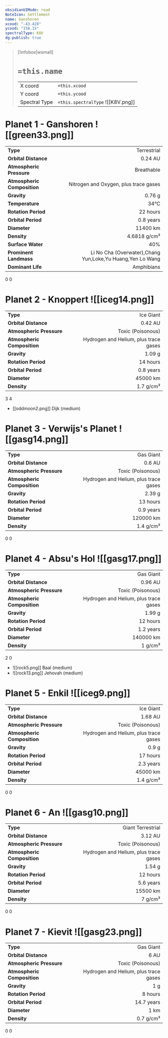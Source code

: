 ```yaml
---
obsidianUIMode: read
NoteIcon: Settlement
name: Ganshoren
xcood: "-43.428"
ycood: "158.15"
spectralType: K8V
dg-publish: true
---
```

> [!infobox|wsmall]
> # `=this.name`
> | | |
> | - | - |
> | X coord | `=this.xcood` |
> | Y coord| `=this.ycood` |
> | Spectral Type | `=this.spectralType` ![[K8V.png]] |

# Planet 1 - Ganshoren ![[green33.png]]
|                             |                           |
| --------------------------- | -------------------------:|
| **Type**                    |             Terrestrial |
| **Orbital Distance**        |   0.24 AU |
| **Atmospheric Pressure**    |       Breathable |
| **Atmospheric Composition** |      Nitrogen and Oxygen, plus trace gases |
| **Gravity**                 |        0.76 g |
| **Temperature**             |    34°C |
| **Rotation Period**         |  22 hours |
| **Orbital Period** | 0.8 years |
| **Diameter**                |      11400 km | 
| **Density**                 |    4.6818 g/cm³ |
| **Surface Water**           |           40% | 
| **Prominent Landmass**      |         Li No Cha (Overwater),Chang Yun,Loke,Yu Huang,Yen Lo Wang | 
| **Dominant Life**           |         Amphibians |



0
0



# Planet 2 - Knoppert ![[iceg14.png]]
|                             |                           |
| --------------------------- | -------------------------:|
| **Type**                    |             Ice Giant |
| **Orbital Distance**        |   0.42 AU |
| **Atmospheric Pressure**    |       Toxic (Poisonous) |
| **Atmospheric Composition** |      Hydrogen and Helium, plus trace gases |
| **Gravity**                 |        1.09 g |
| **Rotation Period**         |  14 hours |
| **Orbital Period** | 0.8 years |
| **Diameter**                |      45000 km | 
| **Density**                 |    1.7 g/cm³ |



3
4

- [[oddmoon2.png]] Dijk (medium)

# Planet 3 - Verwijs's Planet ![[gasg14.png]]
|                             |                           |
| --------------------------- | -------------------------:|
| **Type**                    |             Gas Giant |
| **Orbital Distance**        |   0.6 AU |
| **Atmospheric Pressure**    |       Toxic (Poisonous) |
| **Atmospheric Composition** |      Hydrogen and Helium, plus trace gases |
| **Gravity**                 |        2.39 g |
| **Rotation Period**         |  13 hours |
| **Orbital Period** | 0.9 years |
| **Diameter**                |      120000 km | 
| **Density**                 |    1.4 g/cm³ |



0
0



# Planet 4 - Absu's Hol ![[gasg17.png]]
|                             |                           |
| --------------------------- | -------------------------:|
| **Type**                    |             Gas Giant |
| **Orbital Distance**        |   0.96 AU |
| **Atmospheric Pressure**    |       Toxic (Poisonous) |
| **Atmospheric Composition** |      Hydrogen and Helium, plus trace gases |
| **Gravity**                 |        1.99 g |
| **Rotation Period**         |  12 hours |
| **Orbital Period** | 1.2 years |
| **Diameter**                |      140000 km | 
| **Density**                 |    1 g/cm³ |



2
0

- ![[rock5.png]] Baal (medium)
- ![[rock13.png]] Jehovah (medium)


# Planet 5 - Enkil ![[iceg9.png]]
|                             |                           |
| --------------------------- | -------------------------:|
| **Type**                    |             Ice Giant |
| **Orbital Distance**        |   1.68 AU |
| **Atmospheric Pressure**    |       Toxic (Poisonous) |
| **Atmospheric Composition** |      Hydrogen and Helium, plus trace gases |
| **Gravity**                 |        0.9 g |
| **Rotation Period**         |  17 hours |
| **Orbital Period** | 2.3 years |
| **Diameter**                |      45000 km | 
| **Density**                 |    1.4 g/cm³ |



0
0



# Planet 6 - An ![[gasg10.png]]
|                             |                           |
| --------------------------- | -------------------------:|
| **Type**                    |             Giant Terrestrial |
| **Orbital Distance**        |   3.12 AU |
| **Atmospheric Pressure**    |       Toxic (Poisonous) |
| **Atmospheric Composition** |      Hydrogen and Helium, plus trace gases |
| **Gravity**                 |        1.54 g |
| **Rotation Period**         |  12 hours |
| **Orbital Period** | 5.6 years |
| **Diameter**                |      15500 km | 
| **Density**                 |    7 g/cm³ |



0
0



# Planet 7 - Kievit ![[gasg23.png]]
|                             |                           |
| --------------------------- | -------------------------:|
| **Type**                    |             Gas Giant |
| **Orbital Distance**        |   6 AU |
| **Atmospheric Pressure**    |       Toxic (Poisonous) |
| **Atmospheric Composition** |      Hydrogen and Helium, plus trace gases |
| **Gravity**                 |        1 g |
| **Rotation Period**         |  8 hours |
| **Orbital Period** | 14.7 years |
| **Diameter**                |      1 km | 
| **Density**                 |    0.7 g/cm³ |



0
0



